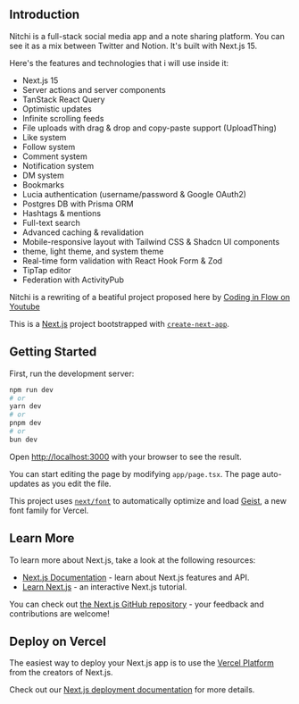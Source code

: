 ## Introduction

Nitchi is a full-stack social media app and a note sharing platform. You can see it as a mix between Twitter and Notion. It's built with Next.js 15. 

Here's the features and technologies that i will use inside it:

- Next.js 15
- Server actions and server components
- TanStack React Query
- Optimistic updates
- Infinite scrolling feeds
- File uploads with drag & drop and copy-paste support (UploadThing)
- Like system
- Follow system
- Comment system
- Notification system
- DM system 
- Bookmarks
- Lucia authentication (username/password & Google OAuth2)
- Postgres DB with Prisma ORM
- Hashtags & mentions
- Full-text search
- Advanced caching & revalidation
- Mobile-responsive layout with Tailwind CSS & Shadcn UI components
-  theme, light theme, and system theme
- Real-time form validation with React Hook Form & Zod
- TipTap editor
- Federation with ActivityPub

Nitchi is a rewriting of a beatiful project proposed here by [Coding in Flow on Youtube](https://www.youtube.com/watch?v=TyV12oBDsYI&t=9311s)

This is a [Next.js](https://nextjs.org) project bootstrapped with [`create-next-app`](https://nextjs.org/docs/app/api-reference/cli/create-next-app). 

## Getting Started

First, run the development server:

```bash
npm run dev
# or
yarn dev
# or
pnpm dev
# or
bun dev
```

Open [http://localhost:3000](http://localhost:3000) with your browser to see the result.

You can start editing the page by modifying `app/page.tsx`. The page auto-updates as you edit the file.

This project uses [`next/font`](https://nextjs.org/docs/app/building-your-application/optimizing/fonts) to automatically optimize and load [Geist](https://vercel.com/font), a new font family for Vercel.

## Learn More

To learn more about Next.js, take a look at the following resources:

- [Next.js Documentation](https://nextjs.org/docs) - learn about Next.js features and API.
- [Learn Next.js](https://nextjs.org/learn) - an interactive Next.js tutorial.

You can check out [the Next.js GitHub repository](https://github.com/vercel/next.js) - your feedback and contributions are welcome!

## Deploy on Vercel

The easiest way to deploy your Next.js app is to use the [Vercel Platform](https://vercel.com/new?utm_medium=default-template&filter=next.js&utm_source=create-next-app&utm_campaign=create-next-app-readme) from the creators of Next.js.

Check out our [Next.js deployment documentation](https://nextjs.org/docs/app/building-your-application/deploying) for more details.

